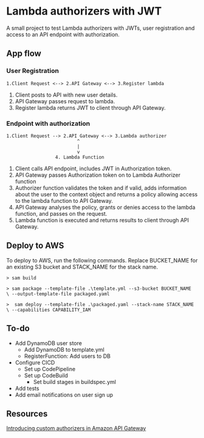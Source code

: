 # Lambda authorizers with JWT

A small project to test Lambda authorizers with JWTs, user registration and access to an API endpoint with authorization.

## App flow
### User Registration

```
1.Client Request <--> 2.API Gateway <--> 3.Register lambda
```
1. Client posts to API with new user details.
2. API Gateway passes request to lambda.
3. Register lambda returns JWT to client through API Gateway.


### Endpoint with authorization

```
1.Client Request --> 2.API Gateway <--> 3.Lambda authorizer
                          ^
                          |
                          v
                  4. Lambda Function

```

1. Client calls API endpoint, includes JWT in Authorization token.
2. API Gateway passes Authorization token on to Lambda Authorizer function
3. Authorizer function validates the token and if valid, adds information about the user to the context object and returns a policy allowing access to the lambda function to API Gateway.
3. API Gateway analyses the policy, grants or denies access to the lambda function, and passes on the request.
4. Lambda function is executed and returns results to client through API Gateway.




## Deploy to AWS 

To deploy to AWS, run the following commands. Replace BUCKET_NAME for an existing S3 bucket and STACK_NAME for the stack name.

```
> sam build

> sam package --template-file .\template.yml --s3-bucket BUCKET_NAME
\ --output-template-file packaged.yaml

>  sam deploy --template-file .\packaged.yaml --stack-name STACK_NAME
\ --capabilities CAPABILITY_IAM
```

## To-do
- Add DynamoDB user store
  - Add DynamoDB to template.yml
  - RegisterFunction: Add users to DB
- Configure CICD
  - Set up CodePipeline
  - Set up CodeBuild
    - Set build stages in buildspec.yml
- Add tests
- Add email notifications on user sign up


## Resources
[Introducing custom authorizers in Amazon API Gateway
](https://aws.amazon.com/blogs/compute/introducing-custom-authorizers-in-amazon-api-gateway/)